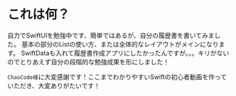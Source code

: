 # これは何？

自力でSwiftUIを勉強中です、簡単ではあるが、自分の履歴書を書いてみました。
基本の部分のListの使い方、または全体的なレイアウトがメインになります。
SwiftDataも入れて履歴書作成アプリにしたかったんですが。。。キリがないのでとりあえず自分の段階的な勉強成果を形にしました！

`ChaoCode様`に大変感謝です！ここまでわかりやすいSwiftの初心者動画を作っていただき、大変ありがたいです！
